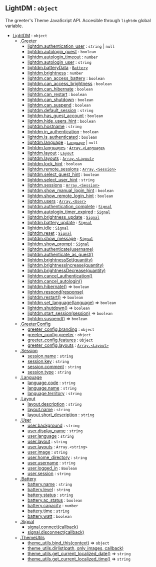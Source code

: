 <a id="LightDM"></a>

## LightDM : <code>object</code>
The greeter's Theme JavaScript API.
Accesible through `lightdm` global variable.


* [LightDM](LightDM) : <code>object</code>
    * [.Greeter](Greeter)
        * [lightdm.authentication_user](Greeter#LightDM_Greeter-authentication_user) : <code>string</code> \| <code>null</code>
        * [lightdm.autologin_guest](Greeter#LightDM_Greeter-autologin_guest) : <code>boolean</code>
        * [lightdm.autologin_timeout](Greeter#LightDM_Greeter-autologin_timeout) : <code>number</code>
        * [lightdm.autologin_user](Greeter#LightDM_Greeter-autologin_user) : <code>string</code>
        * [lightdm.batteryData](Greeter#LightDM_Greeter-batteryData) : [<code>Battery</code>](Battery)
        * [lightdm.brightness](Greeter#LightDM_Greeter-brightness) : <code>number</code>
        * [lightdm.can_access_battery](Greeter#LightDM_Greeter-can_access_battery) : <code>boolean</code>
        * [lightdm.can_access_brightness](Greeter#LightDM_Greeter-can_access_brightness) : <code>boolean</code>
        * [lightdm.can_hibernate](Greeter#LightDM_Greeter-can_hibernate) : <code>boolean</code>
        * [lightdm.can_restart](Greeter#LightDM_Greeter-can_restart) : <code>boolean</code>
        * [lightdm.can_shutdown](Greeter#LightDM_Greeter-can_shutdown) : <code>boolean</code>
        * [lightdm.can_suspend](Greeter#LightDM_Greeter-can_suspend) : <code>boolean</code>
        * [lightdm.default_session](Greeter#LightDM_Greeter-default_session) : <code>string</code>
        * [lightdm.has_guest_account](Greeter#LightDM_Greeter-has_guest_account) : <code>boolean</code>
        * [lightdm.hide_users_hint](Greeter#LightDM_Greeter-hide_users_hint) : <code>boolean</code>
        * [lightdm.hostname](Greeter#LightDM_Greeter-hostname) : <code>string</code>
        * [lightdm.in_authentication](Greeter#LightDM_Greeter-in_authentication) : <code>boolean</code>
        * [lightdm.is_authenticated](Greeter#LightDM_Greeter-is_authenticated) : <code>boolean</code>
        * [lightdm.language](Greeter#LightDM_Greeter-language) : [<code>Language</code>](Language) \| <code>null</code>
        * [lightdm.languages](Greeter#LightDM_Greeter-languages) : [<code>Array.&lt;Language&gt;</code>](Language)
        * [lightdm.layout](Greeter#LightDM_Greeter-layout) : [<code>Layout</code>](Layout)
        * [lightdm.layouts](Greeter#LightDM_Greeter-layouts) : [<code>Array.&lt;Layout&gt;</code>](Layout)
        * [lightdm.lock_hint](Greeter#LightDM_Greeter-lock_hint) : <code>boolean</code>
        * [lightdm.remote_sessions](Greeter#LightDM_Greeter-remote_sessions) : [<code>Array.&lt;Session&gt;</code>](Session)
        * [lightdm.select_guest_hint](Greeter#LightDM_Greeter-select_guest_hint) : <code>boolean</code>
        * [lightdm.select_user_hint](Greeter#LightDM_Greeter-select_user_hint) : <code>string</code>
        * [lightdm.sessions](Greeter#LightDM_Greeter-sessions) : [<code>Array.&lt;Session&gt;</code>](Session)
        * [lightdm.show_manual_login_hint](Greeter#LightDM_Greeter-show_manual_login_hint) : <code>boolean</code>
        * [lightdm.show_remote_login_hint](Greeter#LightDM_Greeter-show_remote_login_hint) : <code>boolean</code>
        * [lightdm.users](Greeter#LightDM_Greeter-users) : [<code>Array.&lt;User&gt;</code>](User)
        * [lightdm.authentication_complete](Greeter#LightDM_Greeter-authentication_complete) : [<code>Signal</code>](Signal)
        * [lightdm.autologin_timer_expired](Greeter#LightDM_Greeter-autologin_timer_expired) : [<code>Signal</code>](Signal)
        * [lightdm.brightness_update](Greeter#LightDM_Greeter-brightness_update) : [<code>Signal</code>](Signal)
        * [lightdm.battery_update](Greeter#LightDM_Greeter-battery_update) : [<code>Signal</code>](Signal)
        * [lightdm.idle](Greeter#LightDM_Greeter-idle) : [<code>Signal</code>](Signal)
        * [lightdm.reset](Greeter#LightDM_Greeter-reset) : [<code>Signal</code>](Signal)
        * [lightdm.show_message](Greeter#LightDM_Greeter-show_message) : [<code>Signal</code>](Signal)
        * [lightdm.show_prompt](Greeter#LightDM_Greeter-show_prompt) : [<code>Signal</code>](Signal)
        * [lightdm.authenticate(username)](Greeter#LightDM_Greeter-authenticate)
        * [lightdm.authenticate_as_guest()](Greeter#LightDM_Greeter-authenticate_as_guest)
        * [lightdm.brightnessSet(quantity)](Greeter#LightDM_Greeter-brightnessSet)
        * [lightdm.brightnessIncrease(quantity)](Greeter#LightDM_Greeter-brightnessIncrease)
        * [lightdm.brightnessDecrease(quantity)](Greeter#LightDM_Greeter-brightnessDecrease)
        * [lightdm.cancel_authentication()](Greeter#LightDM_Greeter-cancel_authentication)
        * [lightdm.cancel_autologin()](Greeter#LightDM_Greeter-cancel_autologin)
        * [lightdm.hibernate()](Greeter#LightDM_Greeter-hibernate) ⇒ <code>boolean</code>
        * [lightdm.respond(response)](Greeter#LightDM_Greeter-respond)
        * [lightdm.restart()](Greeter#LightDM_Greeter-restart) ⇒ <code>boolean</code>
        * [lightdm.set_language(language)](Greeter#LightDM_Greeter-set_language) ⇒ <code>boolean</code>
        * [lightdm.shutdown()](Greeter#LightDM_Greeter-shutdown) ⇒ <code>boolean</code>
        * [lightdm.start_session(session)](Greeter#LightDM_Greeter-start_session) ⇒ <code>boolean</code>
        * [lightdm.suspend()](Greeter#LightDM_Greeter-suspend) ⇒ <code>boolean</code>
    * [.GreeterConfig](GreeterConfig)
        * [greeter_config.branding](GreeterConfig#LightDM_GreeterConfig-branding) : <code>object</code>
        * [greeter_config.greeter](GreeterConfig#LightDM_GreeterConfig-greeter) : <code>object</code>
        * [greeter_config.features](GreeterConfig#LightDM_GreeterConfig-features) : <code>Object</code>
        * [greeter_config.layouts](GreeterConfig#LightDM_GreeterConfig-layouts) : [<code>Array.&lt;Layout&gt;</code>](Layout)
    * [.Session](Session)
        * [session.name](Session#LightDM_Session-name) : <code>string</code>
        * [session.key](Session#LightDM_Session-key) : <code>string</code>
        * [session.comment](Session#LightDM_Session-comment) : <code>string</code>
        * [session.type](Session#LightDM_Session-type) : <code>string</code>
    * [.Language](Language)
        * [language.code](Language#LightDM_Language-code) : <code>string</code>
        * [language.name](Language#LightDM_Language-name) : <code>string</code>
        * [language.territory](Language#LightDM_Language-territory) : <code>string</code>
    * [.Layout](Layout)
        * [layout.description](Layout#LightDM_Layout-description) : <code>string</code>
        * [layout.name](Layout#LightDM_Layout-name) : <code>string</code>
        * [layout.short_description](Layout#LightDM_Layout-short_description) : <code>string</code>
    * [.User](User)
        * [user.background](User#LightDM_User-background) : <code>string</code>
        * [user.display_name](User#LightDM_User-display_name) : <code>string</code>
        * [user.language](User#LightDM_User-language) : <code>string</code>
        * [user.layout](User#LightDM_User-layout) : <code>string</code>
        * [user.layouts](User#LightDM_User-layouts) : <code>Array.&lt;string&gt;</code>
        * [user.image](User#LightDM_User-image) : <code>string</code>
        * [user.home_directory](User#LightDM_User-home_directory) : <code>string</code>
        * [user.username](User#LightDM_User-username) : <code>string</code>
        * [user.logged_in](User#LightDM_User-logged_in) : <code>Boolean</code>
        * [user.session](User#LightDM_User-session) : <code>string</code>
    * [.Battery](Battery)
        * [battery.name](Battery#LightDM_Battery-name) : <code>string</code>
        * [battery.level](Battery#LightDM_Battery-level) : <code>string</code>
        * [battery.status](Battery#LightDM_Battery-status) : <code>string</code>
        * [battery.ac_status](Battery#LightDM_Battery-ac_status) : <code>boolean</code>
        * [battery.capacity](Battery#LightDM_Battery-capacity) : <code>number</code>
        * [battery.time](Battery#LightDM_Battery-time) : <code>string</code>
        * [battery.watt](Battery#LightDM_Battery-watt) : <code>boolean</code>
    * [.Signal](Signal)
        * [signal.connect(callback)](Signal#LightDM_Signal-connect)
        * [signal.disconnect(callback)](Signal#LightDM_Signal-disconnect)
    * [.ThemeUtils](ThemeUtils)
        * [theme_utils.bind_this(context)](ThemeUtils#LightDM_ThemeUtils-bind_this) ⇒ <code>object</code>
        * [theme_utils.dirlist(path, only_images, callback)](ThemeUtils#LightDM_ThemeUtils-dirlist)
        * [theme_utils.get_current_localized_date()](ThemeUtils#LightDM_ThemeUtils-get_current_localized_date) ⇒ <code>string</code>
        * [theme_utils.get_current_localized_time()](ThemeUtils#LightDM_ThemeUtils-get_current_localized_time) ⇒ <code>string</code>


